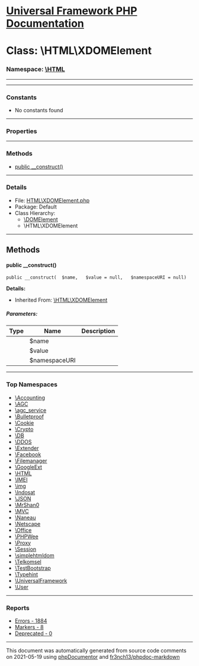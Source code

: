 # [Universal Framework PHP Documentation](../home.md)

# Class: \HTML\XDOMElement
### Namespace: [\HTML](../namespaces/HTML.md)
---
---
### Constants
* No constants found
---
### Properties
---
### Methods
* [public __construct()](../classes/HTML.XDOMElement.md#method___construct)
---
### Details
* File: [HTML\XDOMElement.php](../files/HTML.XDOMElement.md)
* Package: Default
* Class Hierarchy: 
  * [\DOMElement]()
  * \HTML\XDOMElement

---
## Methods
<a name="method___construct" class="anchor"></a>
#### public __construct() 

```
public __construct(  $name,   $value = null,   $namespaceURI = null) 
```

**Details:**
* Inherited From: [\HTML\XDOMElement](../classes/HTML.XDOMElement.md)
##### Parameters:
| Type | Name | Description |
| ---- | ---- | ----------- |
| <code></code> | $name  |  |
| <code></code> | $value  |  |
| <code></code> | $namespaceURI  |  |





---

### Top Namespaces

* [\Accounting](../namespaces/Accounting.md)
* [\AGC](../namespaces/AGC.md)
* [\agc_service](../namespaces/agc_service.md)
* [\Bulletproof](../namespaces/Bulletproof.md)
* [\Cookie](../namespaces/Cookie.md)
* [\Crypto](../namespaces/Crypto.md)
* [\DB](../namespaces/DB.md)
* [\DDOS](../namespaces/DDOS.md)
* [\Extender](../namespaces/Extender.md)
* [\Facebook](../namespaces/Facebook.md)
* [\Filemanager](../namespaces/Filemanager.md)
* [\GoogleExt](../namespaces/GoogleExt.md)
* [\HTML](../namespaces/HTML.md)
* [\IMEI](../namespaces/IMEI.md)
* [\img](../namespaces/img.md)
* [\Indosat](../namespaces/Indosat.md)
* [\JSON](../namespaces/JSON.md)
* [\MrShan0](../namespaces/MrShan0.md)
* [\MVC](../namespaces/MVC.md)
* [\Naneau](../namespaces/Naneau.md)
* [\Netscape](../namespaces/Netscape.md)
* [\Office](../namespaces/Office.md)
* [\PHPWee](../namespaces/PHPWee.md)
* [\Proxy](../namespaces/Proxy.md)
* [\Session](../namespaces/Session.md)
* [\simplehtmldom](../namespaces/simplehtmldom.md)
* [\Telkomsel](../namespaces/Telkomsel.md)
* [\TestBootstrap](../namespaces/TestBootstrap.md)
* [\Typehint](../namespaces/Typehint.md)
* [\UniversalFramework](../namespaces/UniversalFramework.md)
* [\User](../namespaces/User.md)

---

### Reports
* [Errors - 1884](../reports/errors.md)
* [Markers - 8](../reports/markers.md)
* [Deprecated - 0](../reports/deprecated.md)

---

This document was automatically generated from source code comments on 2021-05-19 using [phpDocumentor](http://www.phpdoc.org/) and [fr3nch13/phpdoc-markdown](https://github.com/fr3nch13/phpdoc-markdown)
